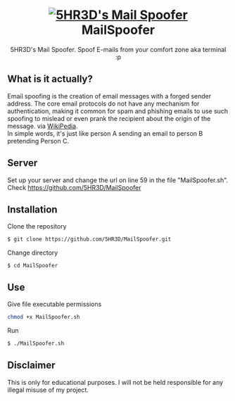 <h1 align="center">
 <a href="https://github.com/5HR3D/MailSpooferClient"><img src="https://github.com/5HR3D/MailSpooferClient/blob/main/Images/ms.png" alt="5HR3D's Mail Spoofer"></a>
 <br> MailSpoofer</h1><p align="center">
5HR3D's Mail Spoofer. Spoof E-mails from your comfort zone aka terminal :p 
</p>

## What is it actually?
Email spoofing is the creation of email messages with a forged sender address. The core email protocols do not have any mechanism for authentication, making it common for spam and phishing emails to use such spoofing to mislead or even prank the recipient about the origin of the message. via <a href="https://en.wikipedia.org/wiki/Email_spoofing">WikiPedia</a>.
<br>
In simple words, it's just like person A sending an email to person B pretending Person C. 

## Server
Set up your server and change the url on line 59 in the file "MailSpoofer.sh". Check https://github.com/5HR3D/MailSpoofer

## Installation
Clone the repository
```sh
$ git clone https://github.com/5HR3D/MailSpoofer.git
```
Change directory
```
$ cd MailSpoofer
```
## Use
Give file executable permissions
```sh
chmod +x MailSpoofer.sh
```
Run
```sh
$ ./MailSpoofer.sh
```
## Disclaimer
This is  only for educational purposes. I will not be held responsible for any illegal misuse of my project.

